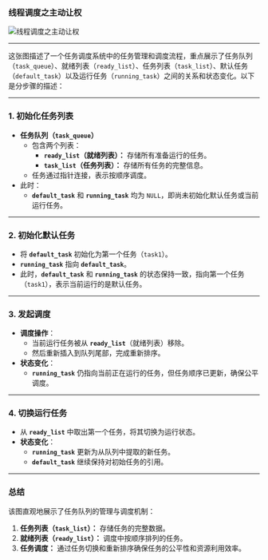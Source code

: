 ### 线程调度之主动让权

![线程调度之主动让权](../images/线程调度-主动让权.svg)

---

这张图描述了一个任务调度系统中的任务管理和调度流程，重点展示了任务队列（`task_queue`）、就绪列表（`ready_list`）、任务列表（`task_list`）、默认任务（`default_task`）以及运行任务（`running_task`）之间的关系和状态变化。以下是分步骤的描述：

---

### 1. **初始化任务列表**
- **任务队列（`task_queue`）**
  - 包含两个列表：
    - **`ready_list`（就绪列表）：** 存储所有准备运行的任务。
    - **`task_list`（任务列表）：** 存储所有任务的完整信息。
  - 任务通过指针连接，表示按顺序调度。
- 此时：
  - **`default_task`** 和 **`running_task`** 均为 `NULL`，即尚未初始化默认任务或当前运行任务。

---

### 2. **初始化默认任务**
- 将 **`default_task`** 初始化为第一个任务（`task1`）。
- **`running_task`** 指向 **`default_task`**。
- 此时，**`default_task`** 和 **`running_task`** 的状态保持一致，指向第一个任务（`task1`），表示当前运行的是默认任务。

---

### 3. **发起调度**
- **调度操作**：
  - 当前运行任务被从 **`ready_list`**（就绪列表）移除。
  - 然后重新插入到队列尾部，完成重新排序。
- **状态变化**：
  - **`running_task`** 仍指向当前正在运行的任务，但任务顺序已更新，确保公平调度。

---

### 4. **切换运行任务**
- 从 **`ready_list`** 中取出第一个任务，将其切换为运行状态。
- **状态变化**：
  - **`running_task`** 更新为从队列中提取的新任务。
  - **`default_task`** 继续保持对初始任务的引用。

---

### 总结
该图直观地展示了任务队列的管理与调度机制：
1. **任务列表（`task_list`）：** 存储任务的完整数据。
2. **就绪列表（`ready_list`）：** 调度中按顺序排列的任务。
3. **任务调度：** 通过任务切换和重新排序确保任务的公平性和资源利用效率。